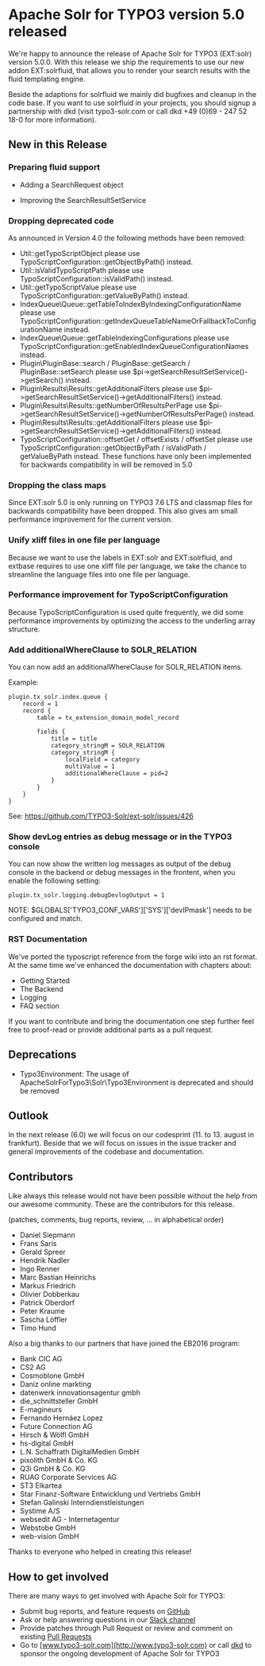 # Apache Solr for TYPO3 version 5.0 released

We're happy to announce the release of Apache Solr for TYPO3 (EXT:solr) version 5.0.0. With this release we ship the requirements to use our new addon EXT:solrfluid, that allows you to render your search results with the fluid templating engine.

Beside the adaptions for solrfluid we mainly did bugfixes and cleanup in the code base. If you want to use solrfluid in your projects, you should signup a partnership with dkd (visit typo3-solr.com or call dkd +49 (0)69 - 247 52 18-0 for more information).

## New in this Release

### Preparing fluid support

* Adding a SearchRequest object

* Improving the SearchResultSetService

### Dropping deprecated code

As announced in Version 4.0 the following methods have been removed:

* Util::getTypoScriptObject please use TypoScriptConfiguration::getObjectByPath() instead.
* Util::isValidTypoScriptPath please use TypoScriptConfiguration::isValidPath() instead.
* Util::getTypoScriptValue please use TypoScriptConfiguration::getValueByPath() instead.
* IndexQueue\Queue::getTableToIndexByIndexingConfigurationName please use TypoScriptConfiguration::getIndexQueueTableNameOrFallbackToConfigurationName instead.
* IndexQueue\Queue::getTableIndexingConfigurations please use TypoScriptConfiguration::getEnabledIndexQueueConfigurationNames instead.
* Plugin\PluginBase::search / PluginBase::getSearch / PluginBase::setSearch please use $pi->getSearchResultSetService()->getSearch() instead.
* Plugin\Results\Results::getAdditionalFilters please use $pi->getSearchResultSetService()->getAdditionalFilters() instead.
* Plugin\Results\Results::getNumberOfResultsPerPage use $pi->getSearchResultSetService()->getNumberOfResultsPerPage() instead.
* Plugin\Results\Results::getAdditionalFilters please use $pi->getSearchResultSetService()->getAdditionalFilters() instead.
* TypoScriptConfiguration::offsetGet / offsetExists / offsetSet please use TypoScriptConfiguration::getObjectByPath / isValidPath / getValueByPath instead. These functions have only been implemented for backwards compatibility in will be removed in 5.0

### Dropping the class maps

Since EXT:solr 5.0 is only running on TYPO3 7.6 LTS and classmap files for backwards compatibility have been dropped. This also gives am small performance improvement for the current version.

### Unify xliff files in one file per language

Because we want to use the labels in EXT:solr and EXT:solrfluid, and extbase requires to use one xliff file per language, we take the chance to streamline the language files into one file per language.

### Performance improvement for TypoScriptConfiguration

Because TypoScriptConfiguration is used quite frequently, we did some performance improvements by optimizing the access to the underling array structure.

### Add additionalWhereClause to SOLR_RELATION

You can now add an additionalWhereClause for SOLR_RELATION items.

Example:

    plugin.tx_solr.index.queue {
        record = 1
        record {
            table = tx_extension_domain_model_record

            fields {
                title = title
                category_stringM = SOLR_RELATION
                category_stringM {
                    localField = category
                    multiValue = 1
                    additionalWhereClause = pid=2
                }
            }
        }
    }

See: https://github.com/TYPO3-Solr/ext-solr/issues/426

### Show devLog entries as debug message or in the TYPO3 console

You can now show the written log messages as output of the debug console in the backend or debug messages in the frontent, when you enable the following setting:

    plugin.tx_solr.logging.debugDevlogOutput = 1

NOTE: $GLOBALS['TYPO3_CONF_VARS']['SYS']['devIPmask'] needs to be configured and match.

### RST Documentation

We've ported the typoscript reference from the forge wiki into an rst format. At the same time we've enhanced the documentation with chapters about:

- Getting Started
- The Backend
- Logging
- FAQ section

If you want to contribute and bring the documentation one step further feel free to proof-read or provide additional parts as a pull request.

## Deprecations

* Typo3Environment: The usage of ApacheSolrForTypo3\Solr\Typo3Environment is deprecated and should be removed

## Outlook

In the next release (6.0) we will focus on our codesprint (11. to 13. august in frankfurt). Beside that we will focus
on issues in the issue tracker and general improvements of the codebase and documentation.

## Contributors

Like always this release would not have been possible without the help from our
awesome community. These are the contributors for this release.

(patches, comments, bug reports, review, ... in alphabetical order)

* Daniel Siepmann
* Frans Saris
* Gerald Spreer
* Hendrik Nadler
* Ingo Renner
* Marc Bastian Heinrichs
* Markus Friedrich
* Olivier Dobberkau
* Patrick Oberdorf
* Peter Kraume
* Sascha Löffler
* Timo Hund

Also a big thanks to our partners that have joined the EB2016 program:

* Bank CIC AG
* CS2 AG
* Cosmoblone GmbH
* Daniz online markting
* datenwerk innovationsagentur gmbh
* die_schnittsteller GmbH
* E-magineurs
* Fernando Hernáez Lopez
* Future Connection AG
* Hirsch & Wölfl GmbH
* hs-digital GmbH
* L.N. Schaffrath DigitalMedien GmbH
* pixolith GmbH & Co. KG
* Q3i GmbH & Co. KG
* RUAG Corporate Services AG
* ST3 Elkartea
* Star Finanz-Software Entwicklung und Vertriebs GmbH
* Stefan Galinski Interndienstleistungen
* Systime A/S
* websedit AG - Internetagentur
* Webstobe GmbH
* web-vision GmbH

Thanks to everyone who helped in creating this release!

## How to get involved

There are many ways to get involved with Apache Solr for TYPO3:

* Submit bug reports, and feature requests on [GitHub](https://github.com/TYPO3-Solr/ext-solr)
* Ask or help answering questions in our [Slack channel](https://typo3.slack.com/messages/ext-solr/)
* Provide patches through Pull Request or review and comment on existing [Pull Requests](https://github.com/TYPO3-Solr/ext-solr/pulls)
* Go to [www.typo3-solr.com](http://www.typo3-solr.com) or call [dkd](http://www.dkd.de) to sponsor the ongoing development of Apache Solr for TYPO3
